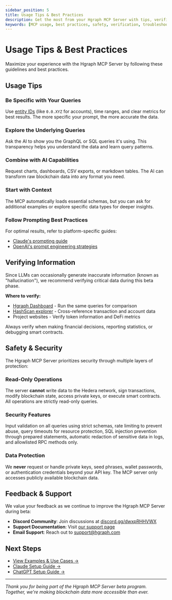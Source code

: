 ```yaml
---
sidebar_position: 5
title: Usage Tips & Best Practices
description: Get the most from your Hgraph MCP Server with tips, verification, and safety information
keywords: [MCP usage, best practices, safety, verification, troubleshooting]
---
```


# Usage Tips & Best Practices

Maximize your experience with the Hgraph MCP Server by following these guidelines and best practices.

## Usage Tips

### Be Specific with Your Queries
Use [entity IDs](/mcp-server/examples#tips-for-better-results) (like `0.0.XYZ` for accounts), time ranges, and clear metrics for best results. The more specific your prompt, the more accurate the data.

### Explore the Underlying Queries
Ask the AI to show you the GraphQL or SQL queries it's using. This transparency helps you understand the data and learn query patterns.

### Combine with AI Capabilities
Request charts, dashboards, CSV exports, or markdown tables. The AI can transform raw blockchain data into any format you need.

### Start with Context
The MCP automatically loads essential schemas, but you can ask for additional examples or explore specific data types for deeper insights.

### Follow Prompting Best Practices
For optimal results, refer to platform-specific guides:
- [Claude's prompting guide](https://docs.anthropic.com/en/docs/build-with-claude/prompt-engineering/overview)
- [OpenAI's prompt engineering strategies](https://platform.openai.com/docs/guides/prompt-engineering)

## Verifying Information

Since LLMs can occasionally generate inaccurate information (known as "hallucination"), we recommend verifying critical data during this beta phase.

**Where to verify:**
- [Hgraph Dashboard](https://dashboard.hgraph.com) - Run the same queries for comparison
- [HashScan explorer](https://hashscan.io) - Cross-reference transaction and account data
- Project websites - Verify token information and DeFi metrics

Always verify when making financial decisions, reporting statistics, or debugging smart contracts.

## Safety & Security

The Hgraph MCP Server prioritizes security through multiple layers of protection:

### Read-Only Operations
The server **cannot** write data to the Hedera network, sign transactions, modify blockchain state, access private keys, or execute smart contracts. All operations are strictly read-only queries.

### Security Features
Input validation on all queries using strict schemas, rate limiting to prevent abuse, query timeouts for resource protection, SQL injection prevention through prepared statements, automatic redaction of sensitive data in logs, and allowlisted RPC methods only.

### Data Protection
We **never** request or handle private keys, seed phrases, wallet passwords, or authentication credentials beyond your API key. The MCP server only accesses publicly available blockchain data.

## Feedback & Support

We value your feedback as we continue to improve the Hgraph MCP Server during beta:

- **Discord Community**: Join discussions at [discord.gg/dwxpRHHVWX](https://discord.gg/dwxpRHHVWX)
- **Support Documentation**: Visit [our support page](/support)
- **Email Support**: Reach out to [support@hgraph.com](mailto:support@hgraph.com)

## Next Steps

- [View Examples & Use Cases →](/mcp-server/examples)
- [Claude Setup Guide →](/mcp-server/setup-claude)
- [ChatGPT Setup Guide →](/mcp-server/setup-chatgpt)

---

*Thank you for being part of the Hgraph MCP Server beta program. Together, we're making blockchain data more accessible than ever.*
